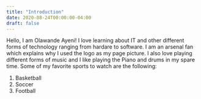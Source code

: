 ```yaml
---
title: "Introduction"
date: 2020-08-24T00:00:00-04:00
draft: false
---
```


Hello, I am Olawande Ayeni!
I love learning about IT and other different forms of technology ranging from hardare to software. I am an arsenal fan which explains why I used the  logo as my page picture. I also love playing different forms of music and I like playing the Piano and drums in my spare time.
Some of my favorite sports to watch are the following:
<ol>
  <li>Basketball</li>
  <li>Soccer</li>
  <li>Football</li>
</ol>

